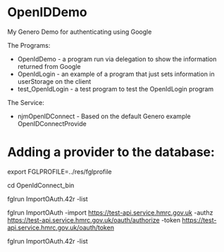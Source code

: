 # OpenIDDemo
My Genero Demo for authenticating using Google

The Programs:
* OpenIdDemo - a program run via delegation to show the information returned from Google
* OpenIdLogin - an example of a program that just sets information in userStorage on the client
* test_OpenIdLogin - a test program to test the OpenIdLogin program

The Service:
* njmOpenIDConnect - Based on the default Genero example OpenIDConnectProvide


# Adding a provider to the database:

export FGLPROFILE=../res/fglprofile

cd OpenIdConnect_bin

fglrun ImportOAuth.42r -list

fglrun ImportOAuth -import https://test-api.service.hmrc.gov.uk -authz https://test-api.service.hmrc.gov.uk/oauth/authorize -token https://test-api.service.hmrc.gov.uk/oauth/token

fglrun ImportOAuth.42r -list

